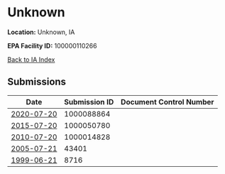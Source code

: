 # Unknown

**Location:** Unknown, IA

**EPA Facility ID:** 100000110266

[Back to IA Index](../../index.md)

## Submissions

| Date | Submission ID | Document Control Number |
|------|--------------|-------------------------|
| [2020-07-20](submissions/1000088864.md) | 1000088864 |  |
| [2015-07-20](submissions/1000050780.md) | 1000050780 |  |
| [2010-07-20](submissions/1000014828.md) | 1000014828 |  |
| [2005-07-21](submissions/43401.md) | 43401 |  |
| [1999-06-21](submissions/8716.md) | 8716 |  |
